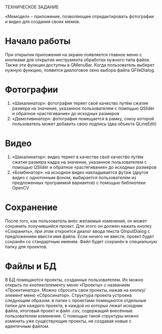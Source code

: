 ТЕХНИЧЕСКОЕ ЗАДАНИЕ

«Мемодел» – приложение, позволяющее отредактировать фотографии и видео для создания своих мемов.
# Начало работы
При открытии приложения на экране появляется главное меню с кнопками для открытия инструмента обработки нужного типа файла.  Также эти функции доступны в QMenuBar.
Когда пользователь выберет нужную функцию, появится диалоговое окно выбора файла QFileDialog.
# Фотографии
1.	«Шакалинатор»: фотография теряет своё качество путём сжатия размера на значение, указанное пользователем с помощью QSlider и обратное «растягивание» до исходных размеров
2.	«Демотивинатор»: фотография помещается в рамку, снизу которой пользователь может добавить свою подпись (два объекта QLineEdit)
# Видео
1.	«Шакалинатор»: видео теряет в качестве своё качество путём сжатия размера кадра на значение, указанное пользователем с помощью QSlider и обратное «растягивание» до исходных размеров
2.	«Бомбинатор»: на исходное видео накладывается футаж (другое видео с однотонным фоном, выбирается пользователем из предложенных программой вариантов) с помощью библиотеки OpenCV
# Сохранение
После того, как пользователь внёс желаемые изменения, он может сохранить получившийся проект. Для этого он должен нажать кнопку «Сохранить», при этом откроется диалог ввода текста QInputDialog с предложением ввести имя файла. Если ничего не ввести, проект будет сохранён со стандартным именем. Файл будет сохранён в специальную папку для проектов.
# Файлы и БД
В БД помещаются проекты, созданные пользователем. Их можно открыть по кнопке/элементу меню «Проекты» с названием «Проектинатор». Можно сбросить свои проекты, нажав на кнопку/элемент меню «Сбросинатор».
Структура проекта устроена следующим образом: в папке с проектами помещаются отдельные папки для каждого проекта, в каждой из которых лежат исходник файла, итоговый проект и файл .csv, содержащий внесённые пользователем изменения. С помощью такой структуры можно изменить уже существующие проекты, не создавая новые с идентичным файлом.
